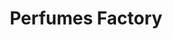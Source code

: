 ---
title: "Perfumes Factory"
url: /ciudad-guayana-puerto-ordaz/perfumes-factory-avenida-guayana/
shop: perfumería
---